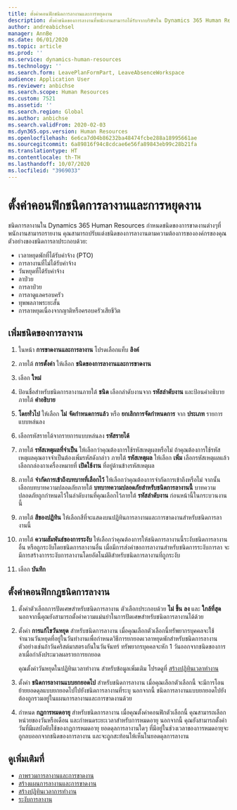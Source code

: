```yaml
---
title: ตั้งค่าคอนฟิกชนิดการลางานและการหยุดงาน
description: ตั้งค่าชนิดของการลางานที่พนักงานสามารถได้รับจากบริษัทใน Dynamics 365 Human Resources
author: andreabichsel
manager: AnnBe
ms.date: 06/01/2020
ms.topic: article
ms.prod: ''
ms.service: dynamics-human-resources
ms.technology: ''
ms.search.form: LeavePlanFormPart, LeaveAbsenceWorkspace
audience: Application User
ms.reviewer: anbichse
ms.search.scope: Human Resources
ms.custom: 7521
ms.assetid: ''
ms.search.region: Global
ms.author: anbichse
ms.search.validFrom: 2020-02-03
ms.dyn365.ops.version: Human Resources
ms.openlocfilehash: 6e6ca7d04b86232ba48474fcbe288a18995661ae
ms.sourcegitcommit: 6a89816f94c8cdcae6e56fa89843eb99c28b21fa
ms.translationtype: HT
ms.contentlocale: th-TH
ms.lasthandoff: 10/07/2020
ms.locfileid: "3969033"
---
```

# <a name="configure-leave-and-absence-types"></a>ตั้งค่าคอนฟิกชนิดการลางานและการหยุดงาน

ชนิดการลางานใน Dynamics 365 Human Resources กำหนดชนิดของการขาดงานต่างๆที่พนักงานสามารถรายงาน คุณสามารถปรับแต่งชนิดของการลางานตามความต้องการขององค์กรของคุณ ตัวอย่างของชนิดการลาประกอบด้วย:

- เวลาหยุดพักที่ได้รับค่าจ้าง (PTO)
- การลางานที่ไม่ได้รับค่าจ้าง
- วันหยุดที่ได้รับค่าจ้าง
- ลาป่วย
- การลาป่วย
- การลาดูแลครอบครัว
- ทุพพลภาพระยะสั้น
- การลาหยุดเนื่องจากญาติหรือครอบครัวเสียชีวิต

## <a name="add-a-leave-type"></a>เพิ่มชนิดของการลางาน

1. ในหน้า **การขาดงานและการลางาน** โปรดเลือกแท็บ **ลิงค์**

2. ภายใต้ **การตั้งค่า** ให้เลือก **ชนิดของการลางานและการขาดงาน**

3. เลือก **ใหม่**

4. ป้อนชื่อสำหรับชนิดการลางานภายใต้ **ชนิด** เลือกลำดับงานจาก **รหัสลำดับงาน** และป้อนคำอธิบายภายใต้ **คำอธิบาย**

5. **โดยทั่วไป** ให้เลือก **ไม่** **จัดกำหนดการแล้ว** หรือ **ยกเลิกการจัดกำหนดการ** จาก **ประเภท** รายการแบบหล่นลง

6. เลือกรหัสรายได้จากรายการแบบหล่นลง **รหัสรายได้**

7. ภายใต้ **รหัสเหตุผลที่จำเป็น** ให้เลือกว่าคุณต้องการใช้รหัสเหตุผลหรือไม่ ถ้าคุณต้องการใช้รหัสเหตุผลคุณอาจจำเป็นต้องเพิ่มรหัสดังกล่าว ภายใต้ **รหัสเหตุผล** ให้เลือก **เพิ่ม** เลือกรหัสเหตุผลแล้วเลือกกล่องกาเครื่องหมายที่ **เปิดใช้งาน** ที่อยู่ด้านข้างรหัสเหตุผล

8. ภายใต้ **จำกัดการเข้าถึงบทบาทที่เลือกไว้** ให้เลือกว่าคุณต้องการจำกัดการเข้าถึงหรือไม่ จากนั้นเลือกบทบาทความปลอดภัยภายใต้ **บทบาทความปลอดภัยสำหรับชนิดการลางานนี้** บาทความปลอดภัยถูกกำหนดไว้ในลำดับงานที่คุณเลือกไว้ภายใต้ **รหัสลำดับงาน** ก่อนหน้านี้ในกระบวนงานนี้

9. ภายใต้ **สีของปฏิทิน** ให้เลือกสีที่จะแสดงบนปฏิทินการลางานและการขาดงานสำหรับชนิดการลางานนี้ 

10. ภายใต้ **ความสัมพันธ์ของการระงับ** ให้เลือกว่าคุณต้องการให้ชนิดการลางานนี้ระงับชนิดการลางานอื่น หรือถูกระงับโดยชนิดการลางานอื่น เมื่อมีการส่งคำขอการลางานสำหรับชนิดการระงับการลา จะมีการสร้างการระงับการลางานโดยอัตโนมัติสำหรับชนิดการลางานที่ถูกระงับ 

10. เลือก **บันทึก**

## <a name="configure-leave-type-rules"></a>ตั้งค่าคอนฟิกกฎชนิดการลางาน

1. ตั้งค่าตัวเลือกการปัดเศษสำหรับชนิดการลางาน ตัวเลือกประกอบด้วย **ไม่** **ขึ้น** **ลง** และ **ใกล้ที่สุด** นอกจากนี้คุณยังสามารถตั้งค่าความแม่นยำในการปัดเศษสำหรับชนิดการลางานได้ด้วย

2. ตั้งค่า **การแก้ไขวันหยุด** สำหรับชนิดการลางาน เมื่อคุณเลือกตัวเลือกนี้ทรัพยากรบุคคลจะใช้จำนวนวันหยุดที่อยู่ในวันทำงานเพื่อกำหนดวิธีการยกยอดเวลาหยุดพักสำหรับชนิดการลางาน ตัวอย่างเช่นถ้าวันคริสต์มาสตรงกันในวันจันทร์ ทรัพยากรบุคคลจะหัก 1 วันออกจากชนิดของการลาเมื่อกำลังประมวลผลรายการยกยอด

   คุณตั้งค่าวันหยุดในปฏิทินเวลาทำงาน สำหรับข้อมูลเพิ่มเติม โปรดดูที่ [สร้างปฏิทินเวลาทำงาน](hr-leave-and-absence-working-time-calendar.md)
   
 3. ตั้งค่า **ชนิดการลางานแบบยกยอดไป** สำหรับชนิดการลางาน เมื่อคุณเลือกตัวเลือกนี้ จะมีการโอนย้ายยอดดุลแบบยกยอดไปไปยังชนิดการลางานที่ระบุ นอกจากนี้ ชนิดการลางานแบบยกยอดไปยังต้องถูกรวมอยู่ในแผนการลางานและการขาดงานด้วย 
 
 4. กำหนด **กฎการหมดอายุ** สำหรับชนิดการลางาน เมื่อคุณตั้งค่าคอนฟิกตัวเลือกนี้ คุณสามารถเลือกหน่วยของวันหรือเดือน และกำหนดระยะเวลาสำหรับการหมดอายุ นอกจากนี้ คุณยังสามารถตั้งค่าวันที่มีผลบังคับใช้ของกฎการหมดอายุ ยอดดุลการลางานใดๆ ที่มีอยู่ในช่วงเวลาของการหมดอายุจะถูกลบออกจากชนิดของการลางาน และจะถูกสะท้อนให้เห็นในยอดดุลการลางาน 
 
 
## <a name="see-also"></a>ดูเพิ่มเติมที่

- [ภาพรวมการลางานและการขาดงาน](hr-leave-and-absence-overview.md)
- [สร้างแผนการลางานและการขาดงาน](hr-leave-and-absence-plans.md)
- [สร้างปฏิทินเวลาการทำงาน](hr-leave-and-absence-working-time-calendar.md)
- [ระงับการลางาน](hr-leave-and-absence-suspend-leave.md)

